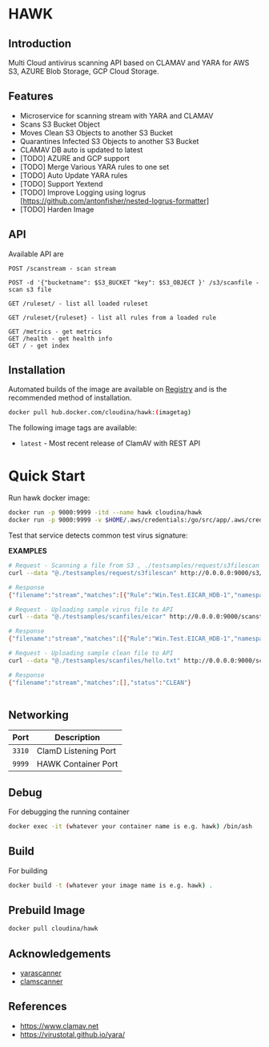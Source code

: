 
# HAWK

## Introduction
Multi Cloud antivirus scanning API based on CLAMAV and YARA for AWS S3, AZURE Blob Storage, GCP Cloud Storage.

## Features
-   Microservice for scanning stream with YARA and CLAMAV
-   Scans S3 Bucket Object
-   Moves Clean S3 Objects to another S3 Bucket
-   Quarantines Infected S3 Objects to another S3 Bucket
-   CLAMAV DB auto is updated to latest
-   [TODO] AZURE and GCP support
-   [TODO] Merge Various YARA rules to one set
-   [TODO] Auto Update YARA rules
-   [TODO] Support Yextend
-   [TODO] Improve Logging using logrus [https://github.com/antonfisher/nested-logrus-formatter]
-   [TODO] Harden Image


## API
Available API are
```
POST /scanstream - scan stream

POST -d '{"bucketname": $S3_BUCKET "key": $S3_OBJECT }' /s3/scanfile - scan s3 file

GET /ruleset/ - list all loaded ruleset

GET /ruleset/{ruleset} - list all rules from a loaded rule

GET /metrics - get metrics
GET /health - get health info 
GET / - get index

```

## Installation

Automated builds of the image are available on [Registry](https://hub.docker.com/r/cloudina/hawk) and is the recommended method of installation.

```bash
docker pull hub.docker.com/cloudina/hawk:(imagetag)
```

The following image tags are available:
* `latest` - Most recent release of ClamAV with REST API

# Quick Start

Run hawk docker image:
```bash
docker run -p 9000:9999 -itd --name hawk cloudina/hawk
docker run -p 9000:9999 -v $HOME/.aws/credentials:/go/src/app/.aws/credentials:ro -itd --name hawk cloudina/hawk
```

Test that service detects common test virus signature:

**EXAMPLES**
```bash
# Request - Scanning a file from S3 , ./testsamples/request/s3filescan has config for s3
curl --data "@./testsamples/request/s3filescan" http://0.0.0.0:9000/s3/scanfile -H 'Content-Type: application/json'

# Response
{"filename":"stream","matches":[{"Rule":"Win.Test.EICAR_HDB-1","namespace":"","tags":null}],"status":"INFECTED"}%                                 

# Request - Uploading sample virus file to API
curl --data "@./testsamples/scanfiles/eicar" http://0.0.0.0:9000/scanstream -H 'Content-Type: application/json'

# Response
{"filename":"stream","matches":[{"Rule":"Win.Test.EICAR_HDB-1","namespace":"","tags":null}],"status":"INFECTED"}                           

# Request - Uploading sample clean file to API
curl --data "@./testsamples/scanfiles/hello.txt" http://0.0.0.0:9000/scanstream -H 'Content-Type: application/json'

# Response
{"filename":"stream","matches":[],"status":"CLEAN"} 
                                                                                         
```
## Networking

| Port | Description |
|-----------|-------------|
| `3310`    | ClamD Listening Port |
| `9999`    | HAWK Container Port |

## Debug
For debugging the running container
```bash
docker exec -it (whatever your container name is e.g. hawk) /bin/ash
```

## Build
For building
```bash
docker build -t (whatever your image name is e.g. hawk) .
```

## Prebuild Image
```bash
docker pull cloudina/hawk

```

## Acknowledgements

* [yarascanner](https://github.com/jheise/yarascanner)
* [clamscanner](https://github.com/ifad/clammit)

## References

* https://www.clamav.net
* https://virustotal.github.io/yara/
